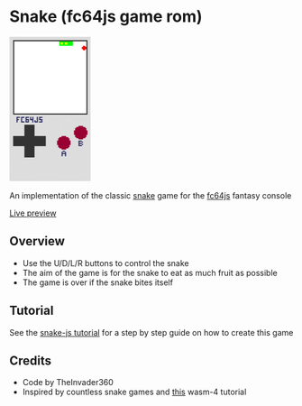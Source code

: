 # Snake (fc64js game rom)

[<img src="https://raw.githubusercontent.com/TheInvader360/fc64js/main/rom/game/snake/docs/snake.gif" width="144"/>](https://theinvader360.github.io/fc64js/rom/game/snake/)

An implementation of the classic [snake](https://en.wikipedia.org/wiki/Snake_(video_game_genre)) game for the [fc64js](https://github.com/TheInvader360/fc64js) fantasy console

[Live preview](https://theinvader360.github.io/fc64js/rom/game/snake/)

## Overview

* Use the U/D/L/R buttons to control the snake
* The aim of the game is for the snake to eat as much fruit as possible
* The game is over if the snake bites itself

## Tutorial

See the [snake-js tutorial](../../../docs/tutorial/snake-js/) for a step by step guide on how to create this game

## Credits

* Code by TheInvader360
* Inspired by countless snake games and [this](https://wasm4.org/docs/tutorials/snake/goal/) wasm-4 tutorial
